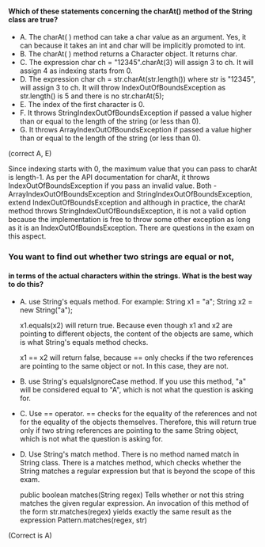 #### Which of these statements concerning the charAt() method of the String class are true?

* A. The charAt( ) method can take a char value as an argument.
    Yes, it can because it takes an int and char will be implicitly promoted to int.
* B. The charAt( ) method returns a Character object.
    It returns char.
* C. The expression char ch = "12345".charAt(3) will assign 3 to ch.
    It will assign 4 as indexing starts from 0.
* D. The expression char ch = str.charAt(str.length()) where str is "12345", will assign 3 to ch.
    It will throw IndexOutOfBoundsException as str.length() is 5 and there is no str.charAt(5);
* E. The index of the first character is 0.
* F. It throws StringIndexOutOfBoundsException if passed a value higher than or equal to the length of the string (or less than 0).
* G. It throws ArrayIndexOutOfBoundsException if passed a value higher than or equal to the length of the string (or less than 0).

(correct A, E)

Since indexing starts with 0, the maximum value that you can pass to charAt is length-1.
As per the API documentation for charAt, it throws IndexOutOfBoundsException if you pass an invalid value.
Both - ArrayIndexOutOfBoundsException and StringIndexOutOfBoundsException, extend IndexOutOfBoundsException
and although in practice, the charAt method throws StringIndexOutOfBoundsException,
it is not a valid option because the implementation is free to throw some other exception
as long as it is an IndexOutOfBoundsException. There are questions in the exam on this aspect.


### You want to find out whether two strings are equal or not,
#### in terms of the actual characters within the strings. What is the best way to do this?

* A. use String's equals method.
    For example:
    String x1 = "a";
    String x2 = new String("a");

    x1.equals(x2) will return true. Because even though x1 and x2 are pointing
    to different objects, the content of the objects are same,
    which is what String's equals method checks.
    
    x1 == x2 will return false, because == only checks if the two references are pointing to the same object or not.
    In this case, they are not.
    
* B. use String's equalsIgnoreCase method.
    If you use this method, "a" will be considered equal to "A",
    which is not what the question is asking for.
    
* C. Use == operator.
    == checks for the equality of the references and not for the equality of the objects themselves.
    Therefore, this will return true only if two string references are pointing to the same String object,
    which is not what the question is asking for.

* D. Use String's match method.
    There is no method named match in String class.
    There is a matches method, which checks whether the String matches
    a regular expression but that is beyond the scope of this exam.
    
    public boolean matches(String regex)
    Tells whether or not this string matches the given regular expression.
    An invocation of this method of the form str.matches(regex)
    yields exactly the same result as the expression Pattern.matches(regex, str)
    
(Correct is A)
